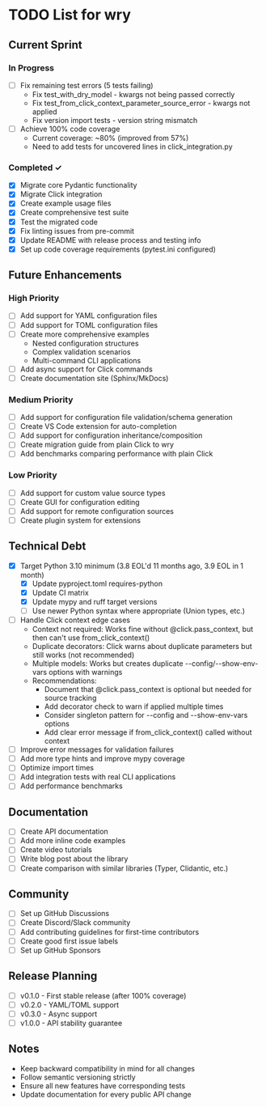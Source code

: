 # TODO List for wry

## Current Sprint

### In Progress

- [ ] Fix remaining test errors (5 tests failing)
  - Fix test_with_dry_model - kwargs not being passed correctly
  - Fix test_from_click_context_parameter_source_error - kwargs not applied
  - Fix version import tests - version string mismatch
- [ ] Achieve 100% code coverage
  - Current coverage: ~80% (improved from 57%)
  - Need to add tests for uncovered lines in click_integration.py

### Completed ✓

- [x] Migrate core Pydantic functionality
- [x] Migrate Click integration
- [x] Create example usage files
- [x] Create comprehensive test suite
- [x] Test the migrated code
- [x] Fix linting issues from pre-commit
- [x] Update README with release process and testing info
- [x] Set up code coverage requirements (pytest.ini configured)

## Future Enhancements

### High Priority

- [ ] Add support for YAML configuration files
- [ ] Add support for TOML configuration files
- [ ] Create more comprehensive examples
  - Nested configuration structures
  - Complex validation scenarios
  - Multi-command CLI applications
- [ ] Add async support for Click commands
- [ ] Create documentation site (Sphinx/MkDocs)

### Medium Priority

- [ ] Add support for configuration file validation/schema generation
- [ ] Create VS Code extension for auto-completion
- [ ] Add support for configuration inheritance/composition
- [ ] Create migration guide from plain Click to wry
- [ ] Add benchmarks comparing performance with plain Click

### Low Priority

- [ ] Add support for custom value source types
- [ ] Create GUI for configuration editing
- [ ] Add support for remote configuration sources
- [ ] Create plugin system for extensions

## Technical Debt

- [x] Target Python 3.10 minimum (3.8 EOL'd 11 months ago, 3.9 EOL in 1 month)
  - [x] Update pyproject.toml requires-python
  - [x] Update CI matrix
  - [x] Update mypy and ruff target versions
  - [ ] Use newer Python syntax where appropriate (Union types, etc.)
- [ ] Handle Click context edge cases
  - Context not required: Works fine without @click.pass_context, but then can't use from_click_context()
  - Duplicate decorators: Click warns about duplicate parameters but still works (not recommended)
  - Multiple models: Works but creates duplicate --config/--show-env-vars options with warnings
  - Recommendations:
    - Document that @click.pass_context is optional but needed for source tracking
    - Add decorator check to warn if applied multiple times
    - Consider singleton pattern for --config and --show-env-vars options
    - Add clear error message if from_click_context() called without context
- [ ] Improve error messages for validation failures
- [ ] Add more type hints and improve mypy coverage
- [ ] Optimize import times
- [ ] Add integration tests with real CLI applications
- [ ] Add performance benchmarks

## Documentation

- [ ] Create API documentation
- [ ] Add more inline code examples
- [ ] Create video tutorials
- [ ] Write blog post about the library
- [ ] Create comparison with similar libraries (Typer, Clidantic, etc.)

## Community

- [ ] Set up GitHub Discussions
- [ ] Create Discord/Slack community
- [ ] Add contributing guidelines for first-time contributors
- [ ] Create good first issue labels
- [ ] Set up GitHub Sponsors

## Release Planning

- [ ] v0.1.0 - First stable release (after 100% coverage)
- [ ] v0.2.0 - YAML/TOML support
- [ ] v0.3.0 - Async support
- [ ] v1.0.0 - API stability guarantee

## Notes

- Keep backward compatibility in mind for all changes
- Follow semantic versioning strictly
- Ensure all new features have corresponding tests
- Update documentation for every public API change
